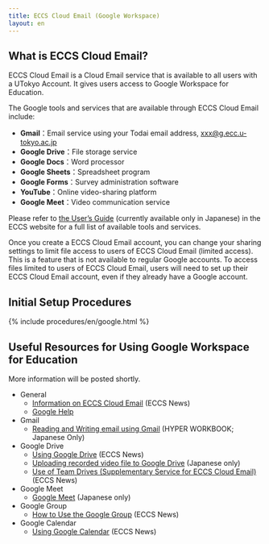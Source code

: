 ```yaml
---
title: ECCS Cloud Email (Google Workspace)
layout: en
---
```


## What is ECCS Cloud Email?

ECCS Cloud Email is a Cloud Email service that is available to all users with a UTokyo Account. It gives users access to Google Workspace for Education.  

The Google tools and services that are available through ECCS Cloud Email include: 

- **Gmail**：Email service using your Todai email address, xxx@g.ecc.u-tokyo.ac.jp
- **Google Drive**：File storage service
- **Google Docs**：Word processor
- **Google Sheets**：Spreadsheet program
- **Google Forms**：Survey administration software
- **YouTube**：Online video-sharing platform
- **Google Meet**：Video communication service

Please refer to [the User’s Guide](https://www.ecc.u-tokyo.ac.jp/announcement/2017/04/26_2495.html) (currently available only in Japanese) in the ECCS website for a full list of available tools and services. 


Once you create a ECCS Cloud Email account, you can change your sharing settings to limit file access to users of ECCS Cloud Email (limited access). This is a feature that is not available to regular Google accounts. To access files limited to users of ECCS Cloud Email, users will need to set up their ECCS Cloud Email account, even if they already have a Google account.

## Initial Setup Procedures

{% include procedures/en/google.html %}

## Useful Resources for Using Google Workspace for Education

More information will be posted shortly. 

- General
    - [Information on ECCS Cloud Email](https://www.ecc.u-tokyo.ac.jp/en/announcement/2016/06/07_2197.html) (ECCS News)
    - [Google Help](https://support.google.com/)
- Gmail
    - [Reading and Writing email using Gmail](https://hwb.ecc.u-tokyo.ac.jp/wp/literacy/email/gmail/) (HYPER WORKBOOK; Japanese Only)
- Google Drive
    - [Using Google Drive](https://www.ecc.u-tokyo.ac.jp/en/announcement/2017/05/17_2530.html) (ECCS News)
    - [Uploading recorded video file to Google Drive](/faculty_members/how/google/share_video) (Japanese only)
    - [Use of Team Drives (Supplementary Service for ECCS Cloud Email)](https://www.ecc.u-tokyo.ac.jp/en/announcement/2018/07/11_2822.html) (ECCS News)
- Google Meet
    - [Google Meet](/meet/) (Japanese only)
- Google Group
    - [How to Use the Google Group](https://www.ecc.u-tokyo.ac.jp/en/announcement/2016/10/31_2362.html) (ECCS News)
- Google Calendar
    - [Using Google Calendar](https://www.ecc.u-tokyo.ac.jp/en/announcement/2017/05/17_2526.html) (ECCS News)
